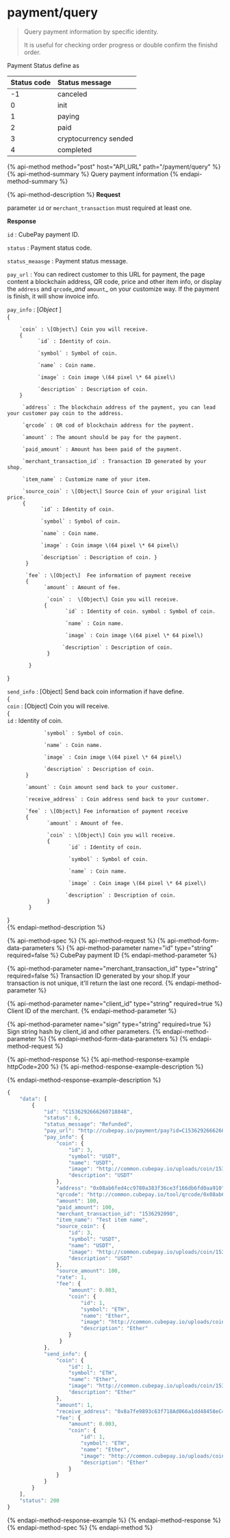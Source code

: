 # payment/query

> Query payment information by specific identity.
>
> It is useful for checking order progress or double confirm the finishd order.

Payment Status define as

| Status code | Status message |
| :--- | :--- |
| -1 | canceled |
| 0 | init |
| 1 | paying |
| 2 | paid |
| 3 | cryptocurrency sended |
| 4 | completed |

{% api-method method="post" host="API\_URL" path="/payment/query" %}
{% api-method-summary %}
Query payment information
{% endapi-method-summary %}

{% api-method-description %}
**Request**  
  
parameter `id` or `merchant_transaction` must required at least one.  
  
**Response**  
  
`id` : CubePay payment ID.  
  
`status` : Payment status code.  
  
`status_meaasge` : Payment status message.  
  
`pay_url` : You can redirect customer to this URL for payment, the page content a blockchain address, QR code, price and other item info, or display the `address` and `qrcode`_\_and_ `amount`\_ on your customize way. If the payment is finish, it will show invoice info.  
  
`pay_info` : \[_Object_ \]  
 {  
  
        `coin` : \[Object\] Coin you will receive.  
        {  
              `id` : Identity of coin.   
  
              `symbol` : Symbol of coin.   
  
              `name` : Coin name.   
  
              `image` : Coin image \(64 pixel \* 64 pixel\)   
  
              `description` : Description of coin.  
        }  
  
         `address` : The blockchain address of the payment, you can lead your customer pay coin to the address.   
  
         `qrcode` : QR cod of blockchain address for the payment.   
  
         `amount` : The amount should be pay for the payment.   
  
         `paid_amount` : Amount has been paid of the payment.  
   
         `merchant_transaction_id` : Transaction ID generated by your shop.  
  
         `item_name` : Customize name of your item.  
  
         `source_coin` : \[Object\] Source Coin of your original list price.   
         {   
               `id` : Identity of coin.   
  
               `symbol` : Symbol of coin.   
  
               `name` : Coin name.   
  
               `image` : Coin image \(64 pixel \* 64 pixel\)   
  
               `description` : Description of coin. }  
          }  
  
          `fee` : \[Object\]  Fee information of payment receive  
          {   
                `amount` : Amount of fee.   
  
                 `coin` :  \[Object\] Coin you will receive.   
                {   
                       `id` : Identity of coin. symbol : Symbol of coin.   
                         
                       `name` : Coin name.   
  
                       `image` : Coin image \(64 pixel \* 64 pixel\)   
  
                      `description` : Description of coin.   
                 }  
  
           }   
  
}  
  
`send_info` : \[Object\] Send back coin information if have define.  
{  
          `coin` : \[Object\] Coin you will receive.   
          {   
                `id` : Identity of coin.   
  
                `symbol` : Symbol of coin.   
  
                `name` : Coin name.   
  
                `image` : Coin image \(64 pixel \* 64 pixel\)   
  
                `description` : Description of coin.   
          }  
  
          `amount` : Coin amount send back to your customer.  
  
          `receive_address` : Coin address send back to your customer.  
  
          `fee` : \[Object\] Fee information of payment receive   
          {   
                 `amount` : Amount of fee.   
                   
                 `coin` : \[Object\] Coin you will receive.   
                 {   
                        `id` : Identity of coin.   
  
                        `symbol` : Symbol of coin.   
  
                        `name` : Coin name.   
  
                        `image` : Coin image \(64 pixel \* 64 pixel\)   
  
                       `description` : Description of coin.   
                 }  
           }  
}  
{% endapi-method-description %}

{% api-method-spec %}
{% api-method-request %}
{% api-method-form-data-parameters %}
{% api-method-parameter name="id" type="string" required=false %}
CubePay payment ID
{% endapi-method-parameter %}

{% api-method-parameter name="merchant\_transaction\_id" type="string" required=false %}
Transaction ID generated by your shop.If your transaction is not unique, it'll return the last one record.
{% endapi-method-parameter %}

{% api-method-parameter name="client\_id" type="string" required=true %}
Client ID of the merchant.
{% endapi-method-parameter %}

{% api-method-parameter name="sign" type="string" required=true %}
Sign string hash by client\_id and other parameters.
{% endapi-method-parameter %}
{% endapi-method-form-data-parameters %}
{% endapi-method-request %}

{% api-method-response %}
{% api-method-response-example httpCode=200 %}
{% api-method-response-example-description %}

{% endapi-method-response-example-description %}

```javascript
{
    "data": [
        {
            "id": "C1536292666260718848",
            "status": 6,
            "status_message": "Refunded",
            "pay_url": "http://cubepay.io/payment/pay?id=C1536292666260718848",
            "pay_info": {
                "coin": {
                    "id": 3,
                    "symbol": "USDT",
                    "name": "USDT",
                    "image": "http://common.cubepay.io/uploads/coin/1534500017.png",
                    "description": "USDT"
                },
                "address": "0x08ab6fed4cc9780a383f36ce3f166db6fd0aa910",
                "qrcode": "http://common.cubepay.io/tool/qrcode/0x08ab6fed4cc9780a383f36ce3f166db6fd0aa910.png",
                "amount": 100,
                "paid_amount": 100,
                "merchant_transaction_id": "1536292098",
                "item_name": "Test item name",
                "source_coin": {
                    "id": 3,
                    "symbol": "USDT",
                    "name": "USDT",
                    "image": "http://common.cubepay.io/uploads/coin/1534500017.png",
                    "description": "USDT"
                },
                "source_amount": 100,
                "rate": 1,
                "fee": {
                    "amount": 0.003,
                    "coin": {
                        "id": 1,
                        "symbol": "ETH",
                        "name": "Ether",
                        "image": "http://common.cubepay.io/uploads/coin/1533198049.png",
                        "description": "Ether"
                    }
                 }
            },
            "send_info": {
                "coin": {
                    "id": 1,
                    "symbol": "ETH",
                    "name": "Ether",
                    "image": "http://common.cubepay.io/uploads/coin/1533198049.png",
                    "description": "Ether"
                },
                "amount": 1,
                "receive_address": "0x8a7fe9893c63f718Ad066a1dd48458eC47F2FbaD",
                "fee": {
                    "amount": 0.003,
                    "coin": {
                        "id": 1,
                        "symbol": "ETH",
                        "name": "Ether",
                        "image": "http://common.cubepay.io/uploads/coin/1533198049.png",
                        "description": "Ether"
                    }
                }
            }
        }
    ],
    "status": 200
}
```
{% endapi-method-response-example %}
{% endapi-method-response %}
{% endapi-method-spec %}
{% endapi-method %}

